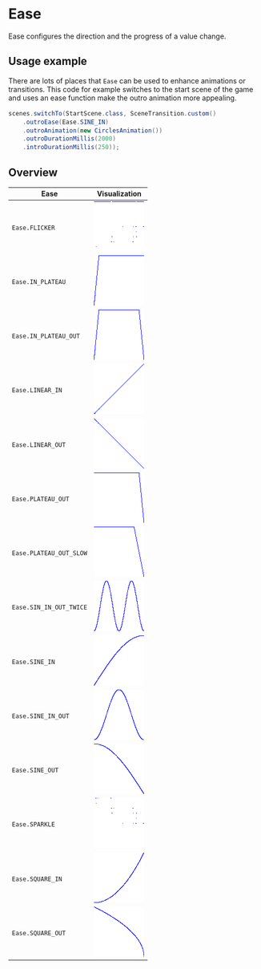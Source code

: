 # Ease

Ease configures the direction and the progress of a value change.

## Usage example

There are lots of places that `Ease` can be used to enhance animations or transitions.
This code for example switches to the start scene of the game and uses an ease function make the outro animation more appealing.

``` java
scenes.switchTo(StartScene.class, SceneTransition.custom()
    .outroEase(Ease.SINE_IN)
    .outroAnimation(new CirclesAnimation())
    .outroDurationMillis(2000)
    .introDurationMillis(250));
```

## Overview

| Ease                    | Visualization                             |
|-------------------------|-------------------------------------------|
| `Ease.FLICKER`          | ![FLICKER](FLICKER.png)                   |
| `Ease.IN_PLATEAU`       | ![IN_PLATEAU](IN_PLATEAU.png)             |
| `Ease.IN_PLATEAU_OUT`   | ![IN_PLATEAU_OUT](IN_PLATEAU_OUT.png)     |
| `Ease.LINEAR_IN`        | ![LINEAR_IN](LINEAR_IN.png)               |
| `Ease.LINEAR_OUT`       | ![LINEAR_OUT](LINEAR_OUT.png)             |
| `Ease.PLATEAU_OUT`      | ![PLATEAU_OUT](PLATEAU_OUT.png)           |
| `Ease.PLATEAU_OUT_SLOW` | ![PLATEAU_OUT_SLOW](PLATEAU_OUT_SLOW.png) |
| `Ease.SIN_IN_OUT_TWICE` | ![SIN_IN_OUT_TWICE](SIN_IN_OUT_TWICE.png) |
| `Ease.SINE_IN`          | ![SINE_IN](SINE_IN.png)                   |
| `Ease.SINE_IN_OUT`      | ![SINE_IN_OUT](SINE_IN_OUT.png)           |
| `Ease.SINE_OUT`         | ![SINE_OUT](SINE_OUT.png)                 |
| `Ease.SPARKLE`          | ![SPARKLE](SPARKLE.png)                   |
| `Ease.SQUARE_IN`        | ![SQUARE_IN](SQUARE_IN.png)               |
| `Ease.SQUARE_OUT`       | ![SQUARE_OUT](SQUARE_OUT.png)             |